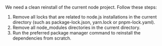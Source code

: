 We need a clean reinstall of the current node project. Follow these steps:

1. Remove all locks that are related to node.js installations in the current directory (such as package-lock.json, yarn.lock or pnpm-lock.yaml).
2. Remove all node_modules directories in the current directory.
3. Run the preferred package manager command to reinstall the dependencies from scratch.
